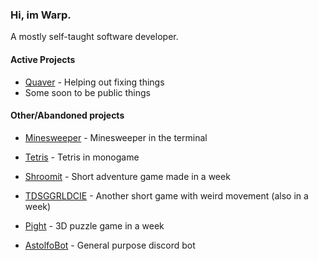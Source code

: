 ### Hi, im Warp.

A mostly self-taught software developer.

#### Active Projects

- [Quaver](https://github.com/Quaver/Quaver) - Helping out fixing things
- Some soon to be public things

#### Other/Abandoned projects

- [Minesweeper](https://github.com/WarpABoi/Minesweeper) - Minesweeper in the terminal
- [Tetris](https://github.com/WarpABoi/Tetris) - Tetris in monogame

- [Shroomit](https://github.com/Cumpany/Shroomit) - Short adventure game made in a week
- [TDSGGRLDCIE](https://github.com/Cumpany/TDSGGRLDCIE) - Another short game with weird movement (also in a week)
- [Pight](https://github.com/Cumpany/Pight) - 3D puzzle game in a week

- [AstolfoBot](https://github.com/WarpABoi/AstolfoBot) - General purpose discord bot

